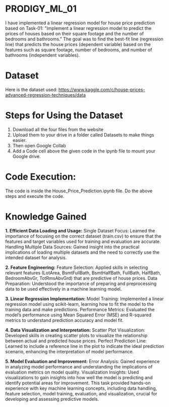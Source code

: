 # PRODIGY_ML_01
I have implemented a linear regression model for house price prediction based on Task-01: "Implement a linear regression model to predict the prices of houses based on their square footage and the number of bedrooms and bathrooms." The goal was to find the best-fit line (regression line) that predicts the house prices (dependent variable) based on the features such as square footage, number of bedrooms, and number of bathrooms (independent variables).

# Dataset
Here is the dataset used: https://www.kaggle.com/c/house-prices-advanced-regression-techniques/data

# Steps for Using the Dataset
1) Download all the four files from the website
2) Upload them to your drive in a folder called Datasets to make things easier.
3) Then open Google Collab
4) Add a Code cell above the given code in the ipynb file to mount your Google drive.

# Code Execution:
The code is inside the House_Price_Prediction.ipynb file. Do the above steps and execute the code.

# Knowledge Gained
**1. Efficient Data Loading and Usage:**
Single Dataset Focus: Learned the importance of focusing on the correct dataset (train.csv) to ensure that the features and target variables used for training and evaluation are accurate.
Handling Multiple Data Sources: Gained insight into the practical implications of loading multiple datasets and the need to correctly use the intended dataset for analysis.

**2. Feature Engineering:**
Feature Selection: Applied skills in selecting relevant features (LotArea, BsmtFullBath, BsmtHalfBath, FullBath, HalfBath, BedroomAbvGr, TotRmsAbvGrd) that are predictive of house prices.
Data Preparation: Understood the importance of preparing and preprocessing data to be used effectively in a machine learning model.

**3. Linear Regression Implementation:**
Model Training: Implemented a linear regression model using scikit-learn, learning how to fit the model to the training data and make predictions.
Performance Metrics: Evaluated the model’s performance using Mean Squared Error (MSE) and R-squared metrics to understand prediction accuracy and model fit.

**4. Data Visualization and Interpretation:**
Scatter Plot Visualization: Developed skills in creating scatter plots to visualize the relationship between actual and predicted house prices.
Perfect Prediction Line: Learned to include a reference line in the plot to indicate the ideal prediction scenario, enhancing the interpretation of model performance.

**5. Model Evaluation and Improvement:**
Error Analysis: Gained experience in analyzing model performance and understanding the implications of evaluation metrics on model quality.
Visualization Insights: Used visualizations to gain insights into how well the model is predicting and identify potential areas for improvement.
This task provided hands-on experience with key machine learning concepts, including data handling, feature selection, model training, evaluation, and visualization, crucial for developing and assessing predictive models.
